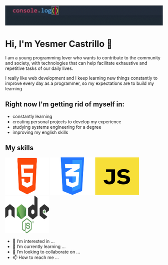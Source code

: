![gif](./src/gifPresentation.gif)
# Hi, I'm Yesmer Castrillo 👋
I am a young programming lover who wants to contribute to the community and society, with technologies that can help facilitate exhaustive and repetitive tasks of our daily lives.

I really like web development and I keep learning new things constantly to improve every day as a programmer, so my expectations are to build my learning

## Right now I'm getting rid of myself in:
* constantly learning
* creating personal projects to develop my experience
* studying systems engineering for a degree
* improving my english skills

## My skills
<img width="140px"
     height="120px"
     src="./src/banneHTMl.png">
<img width="140px"
     height="120px"
     src="./src/bannerCSS.png">
<img width="140px"
     height="120px"
     src="./src/bannerJS.png">
<img width="140px"
     height="120px"
     src="./src/bannerNodeJS.png">

- 👀 I’m interested in ...
- 🌱 I’m currently learning ...
- 💞️ I’m looking to collaborate on ...
- 📫 How to reach me ...
<!---
yesmer28/yesmer28 is a ✨ special ✨ repository because its `README.md` (this file) appears on your GitHub profile.
You can click the Preview link to take a look at your changes.
--->
